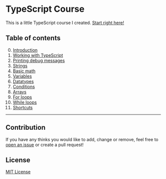 # TypeScript Course
This is a little TypeScript course I created. [Start right here!](./course/00_Introduction.md)

## Table of contents
0. [Introduction](./course/00_Introduction.md)
1. [Working with TypeScript](./course/01_Working_with_TypeScript.md)
2. [Printing debug messages](./course/02_Printing_debug_messages.md)
3. [Strings](./course/03_Strings.md)
4. [Basic math](./course/04_Basic_math.md)
5. [Variables](./course/05_Variables.md)
6. [Datatypes](./course/06_Datatypes.md)
7. [Conditions](./course/07_Conditions.md)
8. [Arrays](./course/08_Arrays.md)
9. [For loops](./course/09_For_loops.md)
10. [While loops](./course/10_While_loops.md)
11. [Shortcuts](./course/11_Shortcuts.md)

---
## Contribution
If you have any thinks you would like to add, change or remove, feel free to [open an issue](https://github.com/hrueger/typescript-course/issues/new) or create a pull request!

## License
[MIT License](./LICENSE.md)